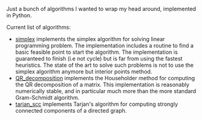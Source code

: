Just a bunch of algorithms I wanted to wrap my head around, implemented in Python.

Current list of algorithms:
- [simplex](./simplex.py) implements the simplex algorithm for solving linear programming problem. The implementation includes a routine to find a basic feasible point to start the algorithm. The implementation is guaranteed to finish (i.e not cycle) but is far from using the fastest heuristics. The state of the art to solve such problems is not to use the simplex algorithm anymore but interior points method.
- [QR_decomposition](./QR_decomposition.py) implements the Householder method for computing the QR decomposition of a matrix. This implementation is reasonably numerically stable, and in particular much more than the more standard Gram-Schmidt algorithm. 
- [tarjan_scc](./tarjan_scc.py) implements Tarjan's algorithm for computing strongly connected components of a directed graph.